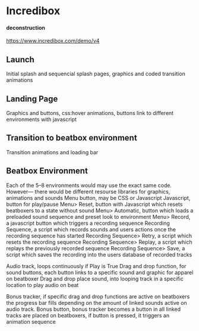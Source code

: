 # Incredibox
#### deconstruction
https://www.incredibox.com/demo/v4

## Launch
Initial splash and sequencial splash pages, graphics and coded transition animations

## Landing Page
Graphics and buttons, css:hover animations, buttons link to different environments with javascript

## Transition to beatbox environment
Transition animations and loading bar

## Beatbox Environment
Each of the 5–8 environments would may use the exact same code. However— there would be different resourse libraries for graphics, animations and sounds
Menu button, may be CSS or Javascript
Javascript, button for play/pause
Menu> Reset, button with Javascript which resets beatboxers to a state without sound
Menu> Automatic, button which loads a preloaded sound sequence and preset look to environment
Menu> Record, a javascript button which triggers a recording sequence
Recording Sequence, a script which records sounds and users actions once the recording sequence has started
Recording Sequence> Retry, a script which resets the recording sequence
Recording Sequence> Replay, a script which replays the previously recorded sequence
Recording Sequence> Save, a script which saves the recording into the users database of recorded tracks

Audio track, loops continuously if Play is True
Drag and drop function, for sound buttons, each button links to a specific sound and graphic for apparel on beatboxer
Drag and drop place sound, into looping track in a specific location to play audio on beat

Bonus tracker, if specific drag and drop functions are active on beatboxers the progress bar fills depending on the amount of linked sounds active on audio track.
Bonus button, bonus tracker becomes a button in all linked tracks are placed on beatboxers, if button is pressed, it triggers an animation sequence
